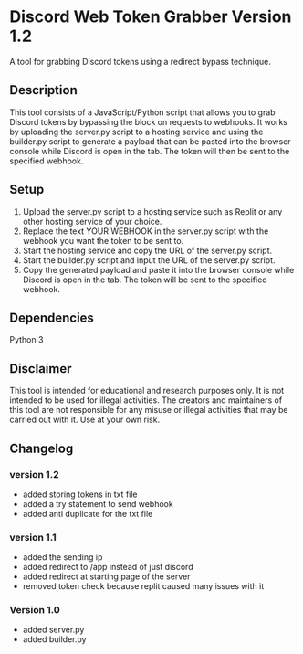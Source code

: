 # Discord Web Token Grabber Version 1.2
A tool for grabbing Discord tokens using a redirect bypass technique.

## Description
This tool consists of a JavaScript/Python script that allows you to grab Discord tokens by bypassing the block on requests to webhooks. It works by uploading the server.py script to a hosting service and using the builder.py script to generate a payload that can be pasted into the browser console while Discord is open in the tab. The token will then be sent to the specified webhook.

## Setup
1. Upload the server.py script to a hosting service such as Replit or any other hosting service of your choice.
2. Replace the text YOUR WEBHOOK in the server.py script with the webhook you want the token to be sent to.
3. Start the hosting service and copy the URL of the server.py script.
4. Start the builder.py script and input the URL of the server.py script.
5. Copy the generated payload and paste it into the browser console while Discord is open in the tab. The token will be sent to the specified webhook.


## Dependencies
Python 3
## Disclaimer
This tool is intended for educational and research purposes only. It is not intended to be used for illegal activities. The creators and maintainers of this tool are not responsible for any misuse or illegal activities that may be carried out with it. Use at your own risk.


## Changelog

### version 1.2
- added storing tokens in txt file
- added a try statement to send webhook
- added anti duplicate for the txt file

### version 1.1
- added the sending ip
- added redirect to /app instead of just discord
- added redirect at starting page of the server
- removed token check because replit caused many issues with it

### Version 1.0
- added server.py
- added builder.py
